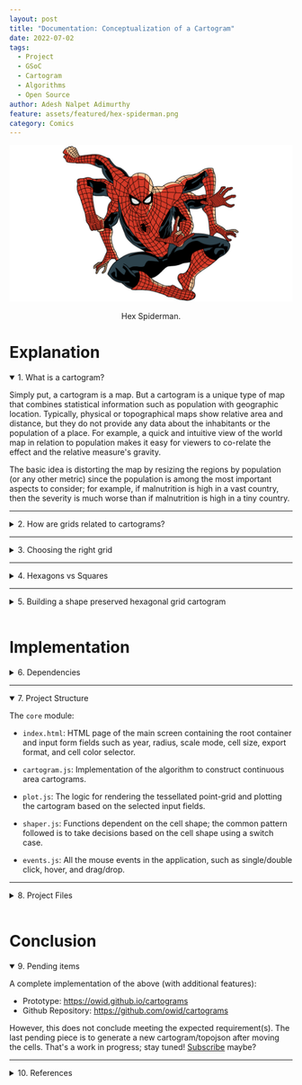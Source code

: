 ```yaml
---
layout: post
title: "Documentation: Conceptualization of a Cartogram"
date: 2022-07-02
tags:
  - Project
  - GSoC
  - Cartogram
  - Algorithms
  - Open Source
author: Adesh Nalpet Adimurthy
feature: assets/featured/hex-spiderman.png
category: Comics
---
```


<img class="center-image" src="./assets/featured/hex-spiderman.png" /> 
<p style="text-align: center;">Hex Spiderman. </p>

# Explanation

<details open><summary class="h3" id="whatisacartogram"> 1. What is a cartogram?</summary>

<p>Simply put, a cartogram is a map. But a cartogram is a unique type of map that combines statistical information such as population with geographic location. Typically, physical or topographical maps show relative area and distance, but they do not provide any data about the inhabitants or the population of a place. For example, a quick and intuitive view of the world map in relation to population makes it easy for viewers to co-relate the effect and the relative measure's gravity. </p>

<p>The basic idea is distorting the map by resizing the regions by population (or any other metric) since the population is among the most important aspects to consider; for example, if malnutrition is high in a vast country, then the severity is much worse than if malnutrition is high in a tiny country.</p>

</details>

<hr class="hr">

<details><summary class="h3" id="howaregridsrelatedtocartograms"> 2. How are grids related to cartograms?</summary>

<p>With an objective to plot a visually conclusive map by illustrating territories using a method for trading off shape and area.</p>

<p>It’s vital to ensure the shape or the outline of a region (Example: Country and Province) is preserved, i.e., visualization steps have to be in place so that the resulting cartograms appear similar to the original world cartograms, such that the area is easily recognizable only by its appearance without the explicit need for labels and quickly understand the displayed data.</p>

<p>While generating a cartogram algorithmically yields good results, the best cartograms out there are the ones that as designed artistically/manually. This boils down to finding a balance between using algorithms to generate cartograms and manually nitpicking fine details - that's where the grids come into the picture.</p>

<p><img src="./assets/posts/cartograms/hex-grid-cartogram.png" /> </p>

<p style="text-align: center;">Figure 1: Hex grid cartogram. </p>

</details>

<hr class="hr">

<details><summary class="h3" id="choosingtherightgrid"> 3. Choosing the right grid</summary>

<p>Grids are built from a repetition of simple shapes such as squares and hexagons. Grids have three types of parts: faces (tiles), edges, and vertices.</p>

<ul>
<li>Each face is a two-dimensional surface enclosed by edges. </li>

<li>Each edge is a one-dimensional line segment ending at two vertices. </li>

<li>Each vertex is a zero-dimensional point</li>
</ul>

<h3 id="square">Square</h3>

<p>One of the most commonly used grids is a square grid. It's simple, easy to work with, and maps nicely onto a computer screen. The location uses cartesian coordinates (x, y), and the axes are orthogonal. Not to mention, the coordinate system is the same even if the squares are angled in an isometric or axonometric projection.</p>

<ul>
<li>Squares are 4-sided polygons. </li>

<li>Squares have all the sides the same length. </li>

<li>They have 4 sides and 4 corners.</li>

<li>Each side is shared by 2 squares. </li>

<li>Each corner is shared by 4 squares.</li>
</ul>

<h3 id="hexagon">Hexagon</h3>

<p>Hexagonal grids are the next commonly used grids, as they offer less distortion of distances than square grids because each hexagon has more non-diagonal neighbors than a square (diagonals distort grid distances). Moreover, hexagons have a pleasing appearance (the honeycomb is a good example). As for the grids, the position is either pointy tops and flat sides or flat tops and pointy sides.</p>

<p><img class="center-image" src="./assets/posts/cartograms/hexagon-grid-details.png" /> </p>

<p style="text-align: center;">Figure 2: Modified from original Image source: <a href="https://www.redblobgames.com/grids/hexagons" target="_blank">@redblobgames</a></p>

<ul>
<li>Hexagons are 6-sided polygons. </li>

<li>Regular hexagons have all the sides the same length. </li>

<li>They have 6 sides and 6 corners.</li>

<li>Each side is shared by 2 hexagons. </li>

<li>Each corner is shared by 3 hexagons.</li>

<li>Typically, the orientations for hex grids are vertical columns (flat-topped) and horizontal rows (pointy-topped).</li>
</ul>

</details>

<hr class="hr">

<details><summary class="h3" id="hexagonsvssquares"> 4. Hexagons vs Squares</summary>

<h3 id="squaregrids">Square grids</h3>

<ul>
<li><p>Square grids are universally used in Raster datasets in GIS. </p></li>

<li><p>Ease of definition and storage: the only explicit geographical information necessary to define a raster grid are the coordinates of the origin, cell size, and grid dimensions, i.e., the number of cells in each direction. The attribute data can be stored as an aspatial matrix, and the geographical location of any cell can be derived from the cell’s position relative to the origin - this makes data storage and retrieval easier since the coordinates of the vertices of each grid cell are not explicitly stored.</p></li>

<li><p>Ease of resampling to different spatial scales: increasing the spatial resolution of a square grid is just a matter of dividing each grid cell into four. Similarly, decreasing the spatial resolution only requires combining groups of four cells into one.</p></li>
</ul>

<h3 id="hexagonalgrids">Hexagonal grids</h3>

<ul>
<li><p>Reduced edge effects: a hexagonal grid gives the lowest perimeter to area ratio of any regular tessellation of the plane - this means that edge effects are minimized when working with hexagonal grids.</p></li>

<li><p>All neighbours are identical: square grids have two classes of neighbours, those in the cardinal directions that share an edge and those in diagonal directions that share a vertex. In contrast, a hexagonal grid cell has six identical neighboring cells, each sharing one of the six equal-length sides. Furthermore, the distance between centroids is the same for all neighbors.</p></li>

<li><p>Better fit to curved surfaces: when dealing with large areas, where the curvature of the earth becomes important, hexagons are better able to fit this curvature than squares (this is why soccer balls are constructed of hexagonal panels).</p></li>
</ul>

<p><img class="center-image" src="./assets/posts/cartograms/hex-square-tessellation.png" /> </p>

<p style="text-align: center;">Figure 3: Tessellation of the plane (Square and Hexagon). </p>

<h3 id="hexagonalgridforcartograms">Hexagonal grid for Cartograms</h3>

<p>For a cartogram, the reasons to choose hexagons over squares are as follows:</p>

<ul>
<li><p>It's a better fit for curved surfaces, thereby supporting most geographic projections.</p></li>

<li><p>Representing a complex-shaped polygon by hexagons offers a lower error factor (tessellation of the plane), i.e., (the actual area of the polygon - Area formed by tiny tiles/hexagons) is lower as compared to that formed by squares.</p></li>

<li><p>They look badass! Without a doubt, hexagonal grids look way more impressive than square grids.</p></li>
</ul>

</details>

<hr class="hr">

<details><summary class="h3" id="buildingashapepreservedhexagonalgridcartogram"> 5. Building a shape preserved hexagonal grid cartogram</summary>

<p>Since the primary dependency is D3 - a Javascript library extensively used for drawing geographic visualizations and uses <a href="https://geojson.org">GeoJSON</a>/<a href="https://en.wikipedia.org/wiki/GeoJSON">TopoJSON</a> for representing shapes on maps by converting them to rendered SVG element(s); explanations are supported by implementation details in D3.</p>

<details><summary class="h4" id="projection"> 5.1. Projection</summary>

<p><img class="center-image" src="./assets/posts/cartograms/earth-projection.png" /> </p>

<p style="text-align: center;">Figure 4: Mercator projection. </p>

<p>Earth is round or more accurately, an ellipsoid. To show its features on a flat surface, it's not possible to accurately translate a sphere onto a plane, hence the need for projections. For instance, the Mercator projection is famously known to over-exaggerate the size of landmasses near the poles (No wonder Greenland looks massive). </p>

<p>D3 offers a range of built-in <a href="https://github.com/d3/d3-geo-projection">projections</a>; however, no projection accurately depicts all points in the globe, so it's important to choose the appropriate projection for the use case. The purpose is simple: translate the latitude and longitude pair to a pair of X and Y coordinates on SVG. Lastly, to fit the coordinates to the SVG element, the <code>fitExtent</code> and <code>rotate</code> are handly, as the projection has no knowledge of the size or extent of the SVG element.</p>

<p><img style="text-align: center" src="./assets/posts/cartograms/projection-function.png" /> </p>

<p style="text-align: center;">Figure 5: Projection function to map coordinate. </p>

</details>

<hr class="hr">

<details><summary class="h4" id="geopath"> 5.2. Geopath</summary>

<p>The projection function works well for converting points into X and Y coordinates but not lines. A typical map has regions represented by lines and not individual points. Hence to render the map, irregular lines are represented using the <a href="https://developer.mozilla.org/en-US/docs/Web/SVG/Tutorial/Paths">path</a> element.
The <code>d</code> attribute in <code>&lt;path&gt;&lt;/path&gt;</code> defines the shape of the line.</p>

<pre><code>  &lt;path
    d="M732.4944016581658,608.9022205707863L727.1354648887938,
    610.9411167803873L706.8155159265721,604.6447353677604L703.587646715891,
    610.7806528270128L688.0319490712842,611.8868016539795L688.8280117925813, 
    ......
    ......
    ......
    600.4706783128443L788.2046582778905,605.2215195516151L781.7980088643487,
    600.5439608373076L772.9856281618564,600.8681045994042L760.5726799028025,
    607.2632255686299L744.3618779892297,607.9935254189165L742.5384536592165,
    615.3237961667451Z"
    stroke="white"
    fill="rgb(211, 211, 211)"
  &lt;/path&gt;
</code></pre>

<p>Ussage in D3: <code>const path = d3.geoPath().projection(projection)</code>, the <code>path</code> functions takes <code>GeoJSON</code> polygons, and returns a string which can directly be used as the <code>d</code> attribute of an SVG path.</p>

<p>To render the map, the plan is to:</p>

<ul>
<li>Loop through each country’s <code>GeoJSON</code> polygon</li>

<li>Create the <code>d</code> attribute string using the <code>d3.geopath</code> function</li>

<li>Create and append an SVG path element with the above <code>d</code> attribute</li>
</ul>

</details>

<hr class="hr">

<details><summary class="h4" id="tessellation"> 5.3. Tessellation</summary>

<p>A tessellation or tiling is a process of covering a surface or a plane, using one or more geometric shapes, called tiles, with no overlaps or gaps. Furthermore, a variant of symmetric tessellation has a fixed tile size and geometric shape.</p>

<p>Figure 3 shows the tessellation of Sri Lanka using a Hexagon and Square as the tile/cell. However, with the tessellation of a polygon, only the tiles within the polygon are arranged in the same order. Whereas, when dealing with multiple polygons in the same grid, the arrangement of tiles has to be based on the nearest tile that fits in the grid - implying the need for a point grid.</p>

<p><img class="center-image" src="./assets/posts/cartograms/hex-grid-tessellation.png" /> </p>

<p style="text-align: center;">Figure 6: Consistent Tessellation in a Grid. </p>

</details>

<hr class="hr">

<details><summary class="h4" id="tessellationofnpolygons"> 5.4. Tessellation of n polygons</summary>

<p>Putting it all together, </p>

<ul>
<li>the first step is forming a grid of points, where each point represents the center of the tile (hexagon/square). Figure 7 shows the point grid for hexagon tiles.</li>

<li>The next step is to draw the tile relative to each point in the grid (tessellate points), forming the base playground - Then, superimpose the set of polygons (Features in TopoJSON) on the grid playground. </li>

<li>Finally, tessellate each of the polygons by ensuring the tiles chosen are from the previously formed grid of tiles.</li>
</ul>

<p><img class="center-image" style="width: 100%" src="./assets/posts/cartograms/point-grid.png" /> </p>

<p style="text-align: center;">Figure 7: Point grid of (Width x Height). </p>

<p><img class="center-image" style="width: 5%" src="./assets/posts/down-arrow.png" /> </p>

<p><img class="center-image" style="width: 100%" src="./assets/posts/cartograms/point-grid-cell.png" /> </p>

<p style="text-align: center;">Figure 8: Tessellate points with hexagons </p>

<p><img class="center-image" style="width: 5%" src="./assets/posts/down-arrow.png" /> </p>

<p><img class="center-image" style="width: 100%" src="./assets/posts/cartograms/point-grid-polygon.png" /> </p>

<p style="text-align: center;">Figure 9: Draw the TopoJSON on Canvas (the above TopoJSON is the world map scaled by population of 2018). </p>

<p><img class="center-image" style="width: 5%" src="./assets/posts/down-arrow.png" /> </p>

<p><img class="center-image" style="width: 100%" src="./assets/posts/cartograms/point-grid-hex-cartogram.png" /> </p>

<p style="text-align: center;">Figure 10: Regularly tessellate each country/polygon in the world-map with hexagons. </p>

</details>

</details>

<br/>

# Implementation

<details><summary class="h3" id="dependencies"> 6. Dependencies</summary>

<pre><code>"d3": "^7.4.3",
"d3-array": "^3.1.6",
"d3-geo": "^3.0.1",
"d3-hexbin": "^0.2.2",
"topojson-client": "^3.1.0",
"topojson-server": "^3.0.1",
"topojson-simplify": "^3.0.3"
</code></pre>

</details>

<hr class="hr">

<details open><summary class="h3" id="project-structure"> 7. Project Structure</summary>

<p>The <code>core</code> module:</p>

<ul>
<li><p><code>index.html</code>: HTML page of the main screen containing the root container and input form fields such as year, radius, scale mode, cell size, export format, and cell color selector.</p></li>

<li><p><code>cartogram.js</code>: Implementation of the algorithm to construct continuous area cartograms.</p></li>

<li><p><code>plot.js</code>: The logic for rendering the tessellated point-grid and plotting the cartogram based on the selected input fields.</p></li>

<li><p><code>shaper.js</code>: Functions dependent on the cell shape; the common pattern followed is to take decisions based on the cell shape using a switch case.</p></li>

<li><p><code>events.js</code>: All the mouse events in the application, such as single/double click, hover, and drag/drop.</p></li>
</ul>

</details>

<hr class="hr">

<details><summary class="h3" id="project-files">8. Project Files</summary>

<br/>

<details><summary class="h4" id="project-files">8.1. <a href="https://github.com/owid/cartograms/blob/main/index.html">index.html</a></summary>

<h3>Create a HTML <code>div</code> with a unique <code>id</code></h3>

<p>To append SVG, i.e., the hexagonal grid and polygons/regions of the cartogram (derived from the topojson).</p>

<pre><code class="html language-html">&lt;div class="container-fluid"&gt;
    &lt;div id="container"&gt;&lt;/div&gt;
&lt;/div&gt;
</code></pre>

</details>

<hr class="hr">

<details><summary class="h4" id="project-files">8.2. <a href="https://github.com/owid/cartograms/blob/main/core/catogram.js">cartogram.js</a></summary>

<p>The algorithm for generating a cartogram is a variant of continuous area cartograms by James A. Dougenik, Nicholas R. Chrisman, and Duane R. Niemeyer. </p>

<p>The research paper: <a href="http://lambert.nico.free.fr/tp/biblio/Dougeniketal1985.pdf">An Algorithm to Construct Continous Area Cartograms</a>. Without getting into the exact details, line-by-line, the procedure to produce cartograms is as follows: </p>

<h3 id="calculateforcereductionfactor">Calculate Force Reduction Factor</h3>

<p>The "force reduction factor" is a number less than 1, used to reduce the impact of cartogram forces in the early iterations of the procedure. The force reduction factor is the reciprocal of one plus the mean of the size error. The size error is calculated by the ratio of area over the desired area (if area is larger) or desired area over area in the other case.</p>

<pre><code>For each polygon
  Read and store PolygonValue (negative value illegal)
  Sum PolygonValue into TotalValue
</code></pre>

<pre><code>For each iteration (user controls when done)
  For each polygon
      Calculate area and centroid (using current boundaries)
  Sum areas into TotalArea
  For each polygon
      Desired = (TotalArea * (PolygonValuelTotaIValue))
      Radius = SquareRoot (Area / π)
      Mass = SquareRoot (Desired / π) - SquareRoot (Area / π)
      SizeError = Max(Area, Desired) / Min(Area, Desired)
</code></pre>

<h3 id="moveboundarycoordinates">Move boundary co-ordinates</h3>

<p>The brute force method (fixed small number of polygons): the forces of all polygons/countries act upon every boundary coordinate. As long as the number of polygons is relatively small (under 500), distortions can be computed for a rather complex line work (thousands of points). Furthermore, the computation of force effects could be restricted by implementing a search limitation to exclude infinitesimal forces from far-away polygons.</p>

<pre><code>  ForceReductionFactor = 1 / (1 + Mean (SizeError))
  For each boundary line; Read coordinate chain
      For each coordinate pair
          For each polygon centroid
              Find angle, Distance from centroid to coordinate
                If (Distance &gt; Radius of polygon): Fij = Mass * (Radius / Distance)
                Else: Fij = Mass * (Distance^2 / Radius^2) * (4 - 3 * (Distance / Radius))
          Using Fij and angles, calculate vector sum
          Multiply by ForceReductionFactor
          Move coordinate accordingly
      Write distorted line to output and plot result
</code></pre>

</details>

<hr class="hr">

<details><summary class="h4" id="project-files">8.3. <a href="https://github.com/owid/cartograms/blob/main/core/plot.js">plot.js</a></summary>

<h3 id="createapointgrid">Create a point grid</h3>

<p>A point grid is a matrix containing the centers of all the cells in the grid.</p>

<pre><code class="javascript language-javascript">  let cellRadius = cellDetails.radius;
  let cellShape = cellDetails.shape;

  let shapeDistance = getRadius(cellRadius, cellShape);
  let cols = width / shapeDistance;
  let rows = height / shapeDistance;
  let pointGrid = d3.range(rows * cols).map(function (el, i) {
    return {
      x: Math.floor(i % cols) * shapeDistance,
      y: Math.floor(i / cols) * shapeDistance,
      datapoint: 0,
    };
  });
</code></pre>

<p>The <code>shapeDistance</code> is different for different cell-shapes. For example:</p>

<pre><code class="javascript language-javascript">  switch (cellShape) {
      case cellPolygon.Hexagon:
        shapeDistance = radius * 1.5;
      case cellPolygon.Square:
        shapeDistance = radius * 2;
    }
</code></pre>

<p><img class="center-image" style="width: 5%" src="./assets/posts/down-arrow.png" /> </p>

<h3 id="plotthehexagonalgridplayground">Plot the hexagonal grid playground</h3>

<p>The playground of cells is as shown in Figure 8, where each point in the grid is tesselated with the respective cell shape. The playground also serves as the never-ending sea/ocean on the world map.</p>

<pre><code class="javascript language-javascript">  d3.select("#container").selectAll("*").remove();
    const svg = d3
      .select("#container")
      .append("svg")
      .attr("width", width + margin.left + margin.top)
      .attr("height", height + margin.top + margin.bottom)
      .append("g")
      .attr("transform", `translate(${margin.left} ${margin.top})`);

  svg
    .append("g")
    .attr("id", "hexes")
    .selectAll(".hex")
    .data(getGridData(cellShape, newHexbin, pointGrid))
    .enter()
    .append("path")
    .attr("class", "hex")
    .attr("transform", getTransformation(cellShape))
    .attr("d", getPath(cellShape, newHexbin, shapeDistance))
    .style("fill", "#fff")
    .style("stroke", "#e0e0e0")
    .style("stroke-width", strokeWidth)
    .on("click", mclickBase);
</code></pre>

</details>

<hr class="hr">

<details><summary class="h4" id="project-files">8.4. <a href="https://github.com/owid/cartograms/blob/main/core/shaper.js">shaper.js</a></summary>

<p>The <code>shaper.js</code> has all the code snippets that depend on the cells shape. </p>

<p>Once again, the transformation, SVG path, and binned data points (grid) are dependent on the cell-shape.
For hexagons, the library used: <a href="https://github.com/d3/d3-hexbin">d3-hexbin</a></p>

<pre><code class="javascript language-javascript">  function getGridData(cellShape, bin, grid) {
    switch (cellShape) {
      case cellPolygon.Hexagon:
        return bin(grid);
      case cellPolygon.Square:
        return grid;
    }
  }
</code></pre>

<p>Translate is one of the support transformations (Translate, Rotate, Scale, and Skew). It moves the SVG elements inside the webpage and takes two values, <code>x</code> and <code>y</code>. The <code>x</code> value translates the SVG element along the x-axis, while <code>y</code> translates the SVG element along the y-axis. 
For example: A single point in a point-grid represents the top-right corner of a square, which is moved by <code>length of the side/2</code> on the x and y-axis using <code>transform.translate(x, y)</code></p>

<pre><code class="javascript language-javascript">  function getTransformation(cellShape) {
    switch (cellShape) {
      case cellPolygon.Hexagon:
        return function (d) {
          return "translate(" + d.x + ", " + d.y + ")";
        };
      case cellPolygon.Square:
        return function (d) {
          return "translate(" + d.x / 2 + ", " + d.y / 2 + ")";
        };
    }
  }
</code></pre>

<p>To emphasize the ease of extending the solution for other cell shapes, notice the <code>rightRoundedRect</code> that takes <code>borderRadius</code> (zero for a square/rectangle); however, setting it to 50% would result in circular cells.</p>

<pre><code class="javascript language-javascript">  function getPath(cellShape, bin, distance) {
    switch (cellShape) {
      case cellPolygon.Hexagon:
        return bin.hexagon();
      case cellPolygon.Square:
        return function (d) {
          return rightRoundedRect(d.x / 2, d.y / 2, distance, distance, 0);
        };
    }
  }
</code></pre>

<p><img class="center-image" style="width: 5%" src="./assets/posts/down-arrow.png" /> </p>

<h3 id="createthebasecartogram">Create the base cartogram</h3>

<p>The expectation of <code>Cartogram()</code> is to take the current topo-features of the map projection along with the source population count and target population count to return new topo-features (arcs for every polygon/country).</p>

<p>In this example, the base cartogram is a population-scaled world map for the year 2018.</p>

<pre><code class="javascript language-javascript">  var topoCartogram = cartogram()
    .projection(null)
    .properties(function (d) {
      return d.properties;
    })
    .value(function (d) {
      var currentValue = d.properties.count;
      return +currentValue;
    });
  topoCartogram.features(topo, topo.objects.tiles.geometries);
  topoCartogram.value(function (d) {
    var currentValue = populationJson[d.properties.id][year];
    return +currentValue;
  });
</code></pre>

<p>As for the presentation, there are two types: <code>Fixed</code> and <code>Fluid</code>.</p>

<p><strong>Fixed:</strong> The cell size is <code>fixed</code> across years. The cell size is the population count of each cell (a country with a population of 10 million has 20 cells when the cell size is 0.5 million). Irrespective of the year/total population, the cell size remains the same in the <code>Fixed</code> mode.</p>

<p><img class="center-image" style="width: 100%; border: 1px solid #000;" src="./assets/posts/cartograms/cartogram-fixed.gif" /> </p>

<p style="text-align: center;">Figure 11: Cartogram scaled from 1950 to 1990 in Fixed mode </p>

<p><strong>Fluid:</strong> On the other hand, in the fluid mode, as the year/total population changes, the cell size is adjusted accordingly to best utilize the entire screen/container to display the cartogram. For example: A region with a total population of 20 million and a cell size of 0.5 million would have the same view when the total population is 40 million, and the cell size is 1 million.</p>

<p><img class="center-image" style="width: 100%; border: 1px solid #000;" src="./assets/posts/cartograms/cartogram-fluid.gif" /> </p>

<p style="text-align: center;">Figure 12: Cartogram scaled from 1950 to 1990 in Fluid mode </p>

<pre><code class="javascript language-javascript">  var topoFeatures = topoCartogram(
    topo,
    topo.objects.tiles.geometries,
    cellDetails,
    populationData, year,
    populationFactor
  ).features;
</code></pre>

<p><strong>Population Factor:</strong> The <code>populationFactor</code> is "1" in <code>FLUID</code> mode and depends on the source and target population ratio in <code>FIXED</code> mode, calculated using back-propagation, where the default <code>populationFactor</code> is 1.6 (mean of expected values across years) and increased/decreased in steps of 0.1 to reach the desired cell-size.</p>

<pre><code class="javascript language-javascript">  populationFactor(selectedScale, populationData, year) {
    switch (selectedScale) {
      case cellScale.Fixed:
        var factor =
          getTotalPopulation(populationData, 2018) /
          getTotalPopulation(populationData, year) /
          1.6;
        return factor;
      case cellScale.Fluid:
        return 1;
    }
  }
</code></pre>

<p><img class="center-image" style="width: 5%" src="./assets/posts/down-arrow.png" /> </p>

<h3>Flatten the features of the cartogram/topojson.</h3>

<p>A quick transformation to form a list of polygons irrespective of whether the feature is a <code>MultiPolygon</code> or a <code>MultiPolygon</code>.</p>

<pre><code class="javascript language-javascript">function flattenFeatures(topoFeatures) {
  let features = [];
  for (let i = 0; i &lt; topoFeatures.length; i++) {
    var tempFeatures = [];
    if (topoFeatures[i].geometry.type == "MultiPolygon") {
      for (let j = 0; j &lt; topoFeatures[i].geometry.coordinates.length; j++) {
        tempFeatures[j] = topoFeatures[i].geometry.coordinates[j][0];
      }
    } else if (topoFeatures[i].geometry.type == "Polygon") {
      tempFeatures[0] = topoFeatures[i].geometry.coordinates[0];
    }
    features[i] = {
      coordinates: tempFeatures,
      properties: topoFeatures[i].properties,
    };
  }
  return features;
}
</code></pre>

<p><img class="center-image" style="width: 5%" src="./assets/posts/down-arrow.png" /> </p>

<h3>Fill the polygons/regions of the base cartogram with hexagons (tessellation)</h3>

<p>This is the step where the polygons are tesselated, and the <code>d3.polygonContains</code> function checks for points in the point-grid within the polygon as shown in figures 9 and 10. </p>

<pre><code class="javascript language-javascript">  let features = flattenFeatures(topoFeatures);
  let cellCount = 0;
  for (let i = 0; i &lt; features.length; i++) {
    for (let j = 0; j &lt; features[i].coordinates.length; j++) {
      var polygonPoints = features[i].coordinates[j];

      let tessellatedPoints = pointGrid.reduce(function (arr, el) {
        if (d3.polygonContains(polygonPoints, [el.x, el.y])) arr.push(el);
        return arr;
      }, []);
      cellCount = cellCount + tessellatedPoints.length;

      svg
        .append("g")
        .attr("id", "hexes")
        .selectAll(".hex")
        .data(getGridData(cellShape, newHexbin, tessellatedPoints))
        .append("path")
        .attr("class", "hex" + features[i].properties.id)
        .attr("transform", getTransformation(cellShape))
        .attr("x", function (d) {
          return d.x;
        })
        .attr("y", function (d) {
          return d.y;
        })
        .attr("d", getPath(cellShape, newHexbin, shapeDistance))
        ... // same as above
        .style("stroke-width", strokeWidth);
    }
  }
</code></pre>

</details>

<hr class="hr">

<details><summary class="h4" id="project-files">8.5. <a href="https://github.com/owid/cartograms/blob/main/core/events.js">events.js</a></summary>

<h3 id="draganddrophexagonsinthehexgrid">Drag and drop hexagons in the hex-grid</h3>

<p>Implementation of <code>start</code>, <code>drag</code>, and <code>end</code> - representing the states when the drag has started, in-flight, and dropped to a cell-slot.</p>

<pre><code class="javascript language-javascript">  function dragstarted(event, d) {
    d.fixed = false;
    d3.select(this).raise().style("stroke-width", 1).style("stroke", "#000");
  }

  function dragged(event, d) {
    let cellShape = document.querySelector("#cell-shape-option").value;
    let hexRadius = document.querySelector("input#radius").value;
    var x = event.x;
    var y = event.y;
    var grids = getNearestSlot(x, y, hexRadius, cellShape);
    d3.select(this)
      .attr("x", (d.x = grids[0]))
      .attr("y", (d.y = grids[1]))
      .attr("transform", getTransformation(cellShape));
  }

  function dragended(event, d) {
    d.fixed = true;
    d3.select(this).style("stroke-width", strokeWidth).style("stroke", "#000");
  }
</code></pre>

<p><strong>Finding the nearest cell-slot:</strong> It's vital to ensure that a cell can only be dragged to another cell-slot. From the x and y co-ordinate, calculate the nearest available slot. For example, a square of length 5 units at x co-ordinate of 102, <code>102 - (102 % 5) = 100</code> would be the position of the nearest slot on the x-axis, similarly on the y-axis. On the other hand, hexagons are a bit tricky, where the lengths of the hexagon are <code>radius * 2</code> and <code>apothem * 2</code>. Recommended read on hexagons and hex-grid: <a href="https://www.redblobgames.com/grids/hexagons/">https://www.redblobgames.com/grids/hexagons</a></p>

<pre><code class="javascript language-javascript">  function getNearestSlot(x, y, n, cellShape) {
    switch (cellShape) {
      case cellPolygon.Hexagon:
        var gridx;
        var gridy;
        var factor = Math.sqrt(3) / 2;
        var d = n * 2;
        var sx = d * factor;
        var sy = n * 3;
        if (y % sy &lt; n) {
          gridy = y - (y % sy);
          gridx = x - (x % sx);
        } else {
          gridy = y + (d - (n * factor) / 2) - (y % sy);
          gridx = x + n * factor - (x % sx);
        }
        return [gridx, gridy];
      case cellPolygon.Square:
        var gridx;
        var gridy;
        var sx = n * 2;
        var sy = n * 2;
        gridy = y - (y % sy);
        gridx = x - (x % sx);
        return [gridx, gridy];
    }
  }
</code></pre>

<h3 id="mouseoverandoutinthehexgrid">Mouse over and out in the hex-grid</h3>

<p>Similarly, a few other events include mouse over, mouse out, and mouse click.</p>

<pre><code class="javascript language-javascript">  svg.append('g')
  ... // same as above
  .on("mouseover", mover)
  .on("mouseout", mout)
  .call(d3.drag()
      .on("start", dragstarted)
      .on("drag", dragged)
      .on("end", dragended));
</code></pre>

<pre><code class="javascript language-javascript">  function mover(d) {
    d3.selectAll("." + this.getAttribute("class"))
      .transition()
      .duration(10)
      .style("fill-opacity", 0.9);
  }

  function mout(d) {
    d3.selectAll("." + this.getAttribute("class"))
      .transition()
      .duration(10)
      .style("fill-opacity", 1);
  }
</code></pre>

</details>

</details>

<br/>

# Conclusion

<details open><summary class="h3" id="conclusion"> 9. Pending items</summary>

<p>A complete implementation of the above (with additional features):</p>

<ul>
<li>Prototype: <a href="https://owid.github.io/cartograms/">https://owid.github.io/cartograms</a></li>

<li>Github Repository: <a href="https://github.com/owid/cartograms">https://github.com/owid/cartograms</a></li>
</ul>

<p>However, this does not conclude meeting the expected requirement(s). The last pending piece is to generate a new cartogram/topojson after moving the cells. That's a work in progress; stay tuned! <a href="https://pyblog.medium.com/subscribe">Subscribe</a> maybe?</p>

</details>

<hr class="hr">

<details><summary class="h3" id="references"> 10. References</summary>
<pre><code>[1] “Amit’s Thoughts on Grids,” www-cs-students.stanford.edu. http://www-cs-students.stanford.edu/~amitp/game-programming/grids

[2] M. Strimas-Mackey, “Fishnets and Honeycomb: Square vs. Hexagonal Spatial Grids,” Matt Strimas-Mackey, Jan. 14, 2016. https://strimas.com/post/hexagonal-grids

[3] S. Kamani, “D3 Geo Projections Explained” www.sohamkamani.com. https://www.sohamkamani.com/blog/javascript/2019-02-18-d3-geo-projections-explained (accessed Jun. 14, 2022).

[4] “Markdown to HTML Converter - Markdown Editor - Online - Browserling Web Developer Tools,” www.browserling.com. https://www.browserling.com/tools/markdown-to-html (accessed Jul. 10, 2022).
</code></pre>

</details>

<br/>

